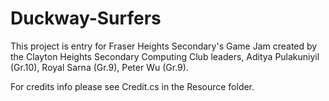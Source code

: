 # Duckway-Surfers
 
This project is entry for Fraser Heights Secondary's Game Jam created by the Clayton Heights Secondary Computing Club leaders, Aditya Pulakuniyil (Gr.10), Royal Sarna (Gr.9), Peter Wu (Gr.9).

For credits info please see Credit.cs in the Resource folder.
